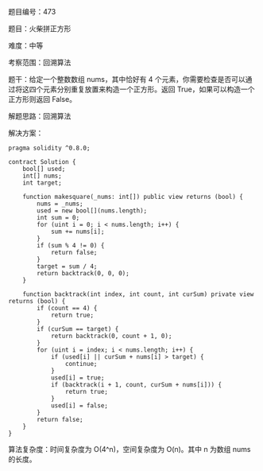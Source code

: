 题目编号：473

题目：火柴拼正方形

难度：中等

考察范围：回溯算法

题干：给定一个整数数组 nums，其中恰好有 4 个元素，你需要检查是否可以通过将这四个元素分别重复放置来构造一个正方形。返回 True，如果可以构造一个正方形则返回 False。

解题思路：回溯算法

解决方案：

```solidity
pragma solidity ^0.8.0;

contract Solution {
    bool[] used;
    int[] nums;
    int target;

    function makesquare(_nums: int[]) public view returns (bool) {
        nums = _nums;
        used = new bool[](nums.length);
        int sum = 0;
        for (uint i = 0; i < nums.length; i++) {
            sum += nums[i];
        }
        if (sum % 4 != 0) {
            return false;
        }
        target = sum / 4;
        return backtrack(0, 0, 0);
    }

    function backtrack(int index, int count, int curSum) private view returns (bool) {
        if (count == 4) {
            return true;
        }
        if (curSum == target) {
            return backtrack(0, count + 1, 0);
        }
        for (uint i = index; i < nums.length; i++) {
            if (used[i] || curSum + nums[i] > target) {
                continue;
            }
            used[i] = true;
            if (backtrack(i + 1, count, curSum + nums[i])) {
                return true;
            }
            used[i] = false;
        }
        return false;
    }
}
```

算法复杂度：时间复杂度为 O(4^n)，空间复杂度为 O(n)。其中 n 为数组 nums 的长度。